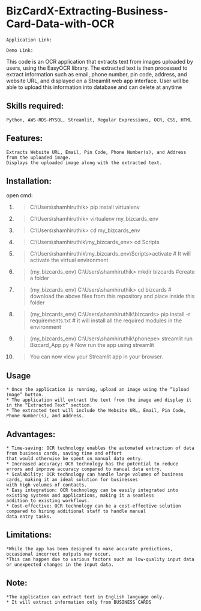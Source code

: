 # BizCardX-Extracting-Business-Card-Data-with-OCR

`Application Link:` 

 `Demo Link:` 

This code is an OCR application that extracts text from images uploaded by users, using the EasyOCR library. 
The extracted text is then processed to extract information such as email, phone number, pin code, address, 
and website URL, and displayed on a Streamlit web app interface. User will be able to upload this information into 
database and can delete at anytime

## Skills required:
    
    Python, AWS-RDS-MYSQL, Streamlit, Regular Expressions, OCR, CSS, HTML 

## Features:

    Extracts Website URL, Email, Pin Code, Phone Number(s), and Address from the uploaded image.
    Displays the uploaded image along with the extracted text.
    
## Installation:

  open cmd:
1. > C:\Users\shamhiruthik> pip install virtualenv 
2. > C:\Users\shamhiruthik> virtualenv my_bizcards_env
3. > C:\Users\shamhiruthik> cd my_bizcards_env
4. > C:\Users\shamhiruthik\my_bizcards_env> cd Scripts
5. > C:\Users\shamhiruthik\my_bizcards_env\Scripts>activate                    # It will activate the virtual environment
6. > (my_bizcards_env)  C:\Users\shamhiruthik\> mkdir bizcards           #create a folder 
7. > (my_bizcards_env)  C:\Users\shamhiruthik\> cd bizcards              # download the above files from this repository and place inside this folder
8. > (my_bizcards_env)  C:\Users\shamhiruthik\bizcards> pip install -r requirements.txt       # it will install all the required modules in the environment
9. > (my_bizcards_env)  C:\Users\shamhiruthik\phonepe> streamlit run Bizcard_App.py  # Now run the app using streamlit
10. > You can now view your Streamlit app in your browser.


## Usage
    * Once the application is running, upload an image using the “Upload Image” button.
    * The application will extract the text from the image and display it in the “Extracted Text” section.
    * The extracted text will include the Website URL, Email, Pin Code, Phone Number(s), and Address.
    
## Advantages:
    * Time-saving: OCR technology enables the automated extraction of data from business cards, saving time and effort 
    that would otherwise be spent on manual data entry.
    * Increased accuracy: OCR technology has the potential to reduce errors and improve accuracy compared to manual data entry.
    * Scalability: OCR technology can handle large volumes of business cards, making it an ideal solution for businesses 
    with high volumes of contacts.
    * Easy integration: OCR technology can be easily integrated into existing systems and applications, making it a seamless 
    addition to existing workflows.
    * Cost-effective: OCR technology can be a cost-effective solution compared to hiring additional staff to handle manual 
    data entry tasks.
    
## Limitations:
    *While the app has been designed to make accurate predictions, occasional incorrect outputs may occur.
    *This can happen due to various factors such as low-quality input data or unexpected changes in the input data.
    
## Note:
    *The application can extract text in English language only.  
    * It will extract information only from BUSINESS CARDS 
